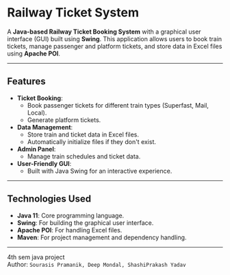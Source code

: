 # Railway Ticket System

A **Java-based Railway Ticket Booking System** with a graphical user interface (GUI) built using **Swing**. This application allows users to book train tickets, manage passenger and platform tickets, and store data in Excel files using **Apache POI**.

---

## Features

- **Ticket Booking**:
  - Book passenger tickets for different train types (Superfast, Mail, Local).
  - Generate platform tickets.
- **Data Management**:
  - Store train and ticket data in Excel files.
  - Automatically initialize files if they don't exist.
- **Admin Panel**:
  - Manage train schedules and ticket data.
- **User-Friendly GUI**:
  - Built with Java Swing for an interactive experience.

---

## Technologies Used

- **Java 11**: Core programming language.
- **Swing**: For building the graphical user interface.
- **Apache POI**: For handling Excel files.
- **Maven**: For project management and dependency handling.

---

4th sem java project
<br>
Author: `Sourasis Pramanik, Deep Mondal, ShashiPrakash Yadav`
